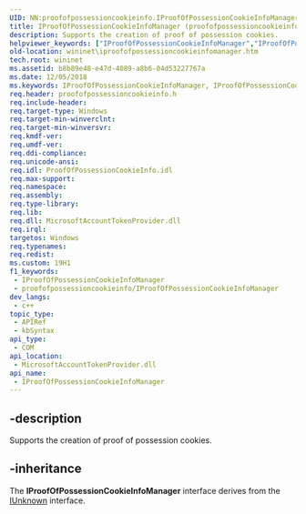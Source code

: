 ```yaml
---
UID: NN:proofofpossessioncookieinfo.IProofOfPossessionCookieInfoManager
title: IProofOfPossessionCookieInfoManager (proofofpossessioncookieinfo.h)
description: Supports the creation of proof of possession cookies.
helpviewer_keywords: ["IProofOfPossessionCookieInfoManager","IProofOfPossessionCookieInfoManager interface [WinINet]","IProofOfPossessionCookieInfoManager interface [WinINet]","described","proofofpossessioncookieinfo/IProofOfPossessionCookieInfoManager","wininet.iproofofpossessioncookieinfomanager"]
old-location: wininet\iproofofpossessioncookieinfomanager.htm
tech.root: wininet
ms.assetid: b8b89e48-e47d-4089-a8b6-04d53227767a
ms.date: 12/05/2018
ms.keywords: IProofOfPossessionCookieInfoManager, IProofOfPossessionCookieInfoManager interface [WinINet], IProofOfPossessionCookieInfoManager interface [WinINet],described, proofofpossessioncookieinfo/IProofOfPossessionCookieInfoManager, wininet.iproofofpossessioncookieinfomanager
req.header: proofofpossessioncookieinfo.h
req.include-header: 
req.target-type: Windows
req.target-min-winverclnt: 
req.target-min-winversvr: 
req.kmdf-ver: 
req.umdf-ver: 
req.ddi-compliance: 
req.unicode-ansi: 
req.idl: ProofOfPossessionCookieInfo.idl
req.max-support: 
req.namespace: 
req.assembly: 
req.type-library: 
req.lib: 
req.dll: MicrosoftAccountTokenProvider.dll
req.irql: 
targetos: Windows
req.typenames: 
req.redist: 
ms.custom: 19H1
f1_keywords:
 - IProofOfPossessionCookieInfoManager
 - proofofpossessioncookieinfo/IProofOfPossessionCookieInfoManager
dev_langs:
 - c++
topic_type:
 - APIRef
 - kbSyntax
api_type:
 - COM
api_location:
 - MicrosoftAccountTokenProvider.dll
api_name:
 - IProofOfPossessionCookieInfoManager
---
```


## -description

Supports the creation of proof of possession cookies.

## -inheritance

The **IProofOfPossessionCookieInfoManager** interface derives from the [IUnknown](/windows/win32/api/unknwn/nn-unknwn-iunknown) interface.
